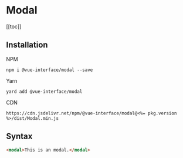 # Modal

[[toc]]

## Installation

NPM

    npm i @vue-interface/modal --save

Yarn

    yard add @vue-interface/modal

CDN

    https://cdn.jsdelivr.net/npm/@vue-interface/modal@<%= pkg.version %>/dist/Modal.min.js

## Syntax

``` html
<modal>This is an modal.</modal>
```